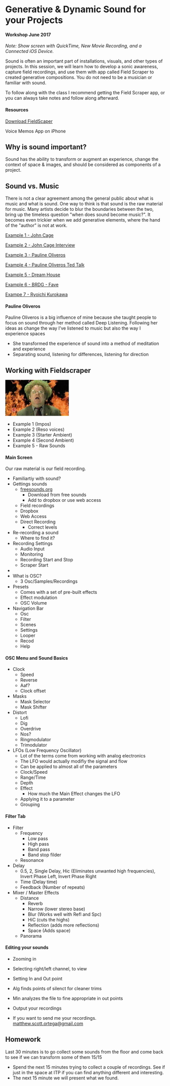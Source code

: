 # Generative & Dynamic Sound for your Projects
#### Workshop June 2017

_Note: Show screen with QuickTime, New Movie Recording, and a Connected iOS Device._

Sound is often an important part of installations, visuals, and other types of projects. In this session, we will learn how to develop a sonic awareness, capture field recordings, and use them with app called Field Scraper to created generative compositions. You do not need to be a musician or familiar with sound.

To follow along with the class I recommend getting the Field Scraper app, or you can always take notes and follow along afterward.

#### Resources

[Download FieldScaper](https://itunes.apple.com/us/app/fieldscaper-sound-warp-field-recorder/id1006624104?mt=8)

Voice Memos App on iPhone

## Why is sound important?
Sound has the ability to transform or augment an experience, change the context of space & images, and should be considered as components of a project.

## Sound vs. Music
There is not a clear agreement among the general public about what is music and what is sound. One way to think is that sound is the raw material for music. Many artists decide to blur the boundaries between the two, bring up the timeless question "when does sound become music?". It becomes even trickier when we add generative elements, where the hand of the "author" is not at work.

[Example 1 - John Cage](https://www.youtube.com/watch?v=gN2zcLBr_VM)

[Example 2 - John Cage Interview](https://www.youtube.com/watch?v=pcHnL7aS64Y)

[Example 3 - Pauline Oliveros](https://www.youtube.com/watch?v=vSf7jvO6soM)

[Example 4 - Pauline Oliveros Ted Talk](https://www.youtube.com/watch?v=_QHfOuRrJB8)

[Example 5 - Dream House](https://vimeo.com/44198574)

[Example 6 - BRDG - Fave](https://creators.vice.com/en_us/article/4xqamw/flowers-burst-and-bloom-in-vj-collectives-hypnotic-watercolor-experiment)

[Exampe 7 - Ryoichi Kurokawa](https://www.youtube.com/watch?v=55QU470oWrM)

#### Pauline Oliveros
Pauline Oliveros is a big influence of mine because she taught people to focus on sound through her method called Deep Listening. Following her ideas as change the way I’ve listened to music but also the way I experience spaces
- She transformed the experience of sound into a method of meditation and experience
- Separating sound, listening for differences, listening for direction

## Working with Fieldscraper

<img src="what-the.gif" width="200"/>

- Example 1 (Impos)
- Example 2 (Reso voices)
- Example 3 (Starter Ambient)
- Example 4 (Second Ambient)
- Example 5 - Raw Sounds

#### Main Screen

Our raw material is our field recording.


- Familiartiy with sound?
- Gettings sounds
    + [freesounds.org](http://freesound.org)
        * Download from free sounds
        * Add to dropbox or use web access
    + Field recordings
    + Dropbox
    + Web Access
    + Direct Recording
        * Correct levels
- Re-recording a sound
    + Where to find it?
- Recording Settings
    + Audio Input
    + Monitoring
    + Recording Start and Stop
    + Scraper Start
-  
- What is OSC?
    + 3 Osc/Samples/Recordings
- Presets
    + Comes with a set of pre-built effects
    + Effect modulation
    + OSC Volume
- Navigation Bar
    + Osc
    + Filter
    + Scenes
    + Settings
    + Looper
    + Recod
    + Help

#### OSC Menu and Sound Basics

- Clock
    + Speed
    + Reverse
    + Aaf?
    + Clock offset
- Masks
    + Mask Selector
    + Mask Shifter
- Distort
    + Lofi
    + Dig
    + Overdrive
    + Nos?
    + Ringmodulator
    + Trimodulator
- LFOs (Low Frequency Oscillator)
    + Lot of the terms come from working with analog electronics
    + The LFO would actually modifiy the signal and flow
    + Can be applied to almost all of the parameters
    + Clock/Speed
    + Range/Time
    + Depth
    + Effect
        * How much the Main Effect changes the LFO
    + Applying it to a parameter
    + Grouping

#### Filter Tab

- Filter
    + Frequency
        * Low pass
        * High pass
        * Band pass
        * Band stop filder
    + Resonance
- Delay
    + 0.5, 2, Single Delay, Hic (Eliminates unwanted high frequencies), Invert Phase Left, Invert Phase Right
    + Time (Delay time)
    + Feedback (Number of repeats)
- Mixer / Master Effects
    + Distance
        * Reverb
        * Narrow (lower stereo base)
        * Blur (Works well with Refl and Spc)
        * HiC (cuts the highs)
        * Reflection (adds more reflections)
        * Space (Adds space)
    + Panorama

#### Editing your sounds
- Zooming in
- Selecting right/left channel, to view
- Setting In and Out point
- Alg finds points of silenct for cleaner trims
- Min analyzes the file to fine appropriate in out points

- Output your recordings
- If you want to send me your recordings. matthew.scott.ortega@gmail.com

## Homework
Last 30 minutes is to go collect some sounds from the floor and come back to see if we can transform some of them 15/15

- Spend the next 15 minutes trying to collect a couple of recordings. See if just in the space at ITP if you can find anything different and interesting.
- The next 15 minute we will present what we found.

